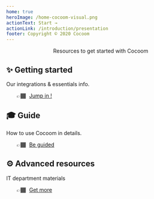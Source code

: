 ```yaml
---
home: true
heroImage: /home-cocoom-visual.png
actionText: Start →
actionLink: /introduction/presentation
footer: Copyright © 2020 Cocoom
---
```


<p style="text-align: center;">Resources to get started with Cocoom</p>

<div class="features">
  <div class="feature">
    <h2>✨ Getting started</h2>
    <p>Our integrations & essentials info.</p>
    <p style="margin-left: 2em;">👉🏾 <a href="/getting-started/introduction" style="margin-left: 5px;"> Jump in !</a></p>
  </div>
  <div class="feature">
    <h2>🎓 Guide</h2>
    <p>How to use Cocoom in details.</p>
    <p style="margin-left: 2em;">👉🏾 <a href="/guide/introduction" style="margin-left: 5px;"> Be guided</a></p>
  </div>
  <div class="feature">
    <h2>⚙️ Advanced resources</h2>
    <p>IT department materials</p>
    <p style="margin-left: 2em;">👉🏾 <a href="/advanced/introduction" style="margin-left: 5px;"> Get more</a></p>
  </div>
</div>
